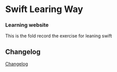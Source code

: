# Swift Learing Way

### Learning website

This is the fold record the exercise for leaning swift

## Changelog

[Changelog](CHANGELOG.md)

